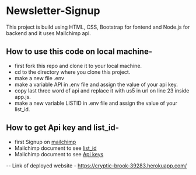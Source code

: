 # Newsletter-Signup
This project is build using HTML, CSS, Bootstrap for fontend and Node.js for backend and it uses Mailchimp api.

## How to use this code on local machine-
* first fork this repo and clone it to your local machine.
* cd to the directory where you clone this project.
* make a new file .env
* make a variable API in .env file and assign the value of your api key.
* copy last three word of api and replace it with us5 in url on line 23 inside app.js.
* make a new variable LISTID in .env file and assign the value of your list_id.


## How to get Api key and list_id-
* first Signup on [mailchimp](https://mailchimp.com/)
* Mailchimp document to see [list_id](https://mailchimp.com/help/find-audience-id/)
* Mailchimp document to see [Api keys](https://mailchimp.com/help/about-api-keys/)

--
Link of deployed website - https://cryptic-brook-39283.herokuapp.com/
